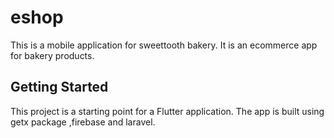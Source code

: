 # eshop

This is a mobile application for sweettooth bakery.
It is an ecommerce app for bakery products.

## Getting Started

This project is a starting point for a Flutter application.
The app is built using getx package ,firebase and laravel.

